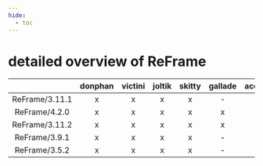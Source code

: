 ```yaml
---
hide:
  - toc
---
```


detailed overview of ReFrame
============================

| |donphan|victini|joltik|skitty|gallade|accelgor|swalot|doduo|
| :---: | :---: | :---: | :---: | :---: | :---: | :---: | :---: | :---: |
|ReFrame/3.11.1|x|x|x|x|-|-|x|x|
|ReFrame/4.2.0|x|x|x|x|x|x|x|x|
|ReFrame/3.11.2|x|x|x|x|x|-|x|x|
|ReFrame/3.9.1|x|x|x|x|-|-|x|x|
|ReFrame/3.5.2|x|x|x|x|-|-|x|x|
